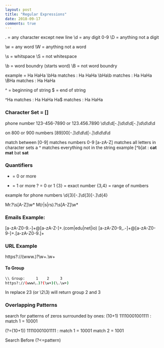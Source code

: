 ```yaml
---
layout: post
title: "Regular Expressions"
date: 2018-09-17
comments: true
---
```


.    = any character except new line
\d = any digit 0-9
\D = anything not a digit

\w = any word
\W = anything not a word

\s = whitspace
\S = not whitespace

\b = word boundry (starts word)
\B = not word boundry

example = Ha HaHa
\bHa matches     : Ha HaHa
\bHa\b matches : Ha HaHa
\BHa matches     : Ha HaHa

^ = beginning of string
$ = end of string

^Ha matches : Ha HaHa
Ha$ matches : Ha HaHa

### Character Set = []

phone number 123-456-7890 or 123.456.7890
\d\d\d[-.]\d\d\d[-.]\d\d\d\d

on 800 or 900 numbers
[89]00[-.]\d\d\d[-.]\d\d\d\d

match between
[0-9] matches numbers 0-9
[a-zA-Z] matches all letters
in character sets a ^ matches everything not in the string
example [^b]at : **cat mat** bat **sat**

### Quantifiers

* = 0 or more
+ = 1 or more
? = 0 or 1
{3} = exact number
{3,4} = range of numbers

example for phone numbers
\d{3}[-.]\d{3}[-.]\d{4}

Mr\.?\s[A-Z]\w*
M(r|s|rs)\.?\s[A-Z]\w*

### Emails Example:

[a-zA-Z0-9.-]+@[a-zA-Z-]+\.(com|edu|net|io)
[a-zA-Z0-9_.-]+@[a-zA-Z0-9-]+\.[a-zA-Z0-9.]+

### URL Example

https?://(www\.)?\w+\.\w+

#### To Group

```bash
\\ Group:     1    2     3
https?://(www\.)?(\w+)(\.\w+)
```

In replace $2$3 (or \2\3) will return group 2 and 3

### Overlapping Patterns

search for patterns of zeros surrounded by ones:
(10+1)
11110001001111 : match 1 = 10001

(?=(10+1))
11110001001111 : match 1 = 10001 match 2 = 1001

Search Before (?<=pattern)
